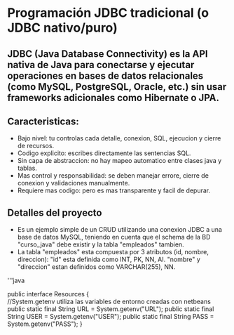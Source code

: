 # Programación JDBC tradicional (o JDBC nativo/puro)

## JDBC (Java Database Connectivity) es la API nativa de Java para conectarse y ejecutar operaciones en bases de datos relacionales (como MySQL, PostgreSQL, Oracle, etc.) sin usar frameworks adicionales como Hibernate o JPA.

## Caracteristicas:
- Bajo nivel: tu controlas cada detalle, conexion, SQL, ejecucion y cierre de recursos.
- Codigo explicito: escribes directamente las sentencias SQL.
- Sin capa de abstraccion: no hay mapeo automatico entre clases java y tablas.
- Mas control y responsabilidad: se deben manejar errore, cierre de conexion y validaciones manualmente.
- Requiere mas codigo: pero es mas transparente y facil de depurar.


## Detalles del proyecto
- Es un ejemplo simple de un CRUD utilizando una conexion JDBC a una base de datos MySQL, teniendo en cuenta que el schema de la BD "curso_java" debe existir y la tabla "empleados" tambien.
- La tabla "empleados" esta compuesta por 3 atributos (id, nombre, direccion):
   "id" esta definida como INT, PK, NN, AI.
   "nombre" y "direccion" estan definidos como VARCHAR(255), NN.

'''java

    
public interface Resources {    
    //System.getenv utiliza las variables de entorno creadas con netbeans
    public static final String URL = System.getenv("URL");
    public static final String USER = System.getenv("USER");
    public static final String PASS = System.getenv("PASS");
}

